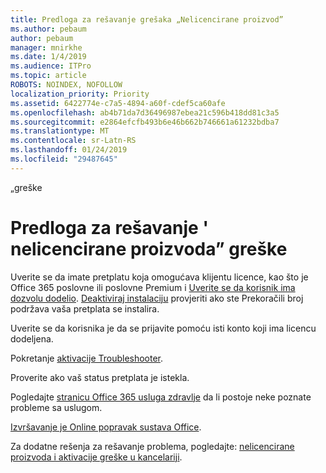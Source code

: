```yaml
---
title: Predloga za rešavanje grešaka „Nelicencirane proizvod”
ms.author: pebaum
author: pebaum
manager: mnirkhe
ms.date: 1/4/2019
ms.audience: ITPro
ms.topic: article
ROBOTS: NOINDEX, NOFOLLOW
localization_priority: Priority
ms.assetid: 6422774e-c7a5-4894-a60f-cdef5ca60afe
ms.openlocfilehash: ab4b71da7d36496987ebea21c596b418dd81c3a5
ms.sourcegitcommit: e2864efcfb493b6e46b662b746661a61232bdba7
ms.translationtype: MT
ms.contentlocale: sr-Latn-RS
ms.lasthandoff: 01/24/2019
ms.locfileid: "29487645"
---
```

„greške

# <a name="suggestions-for-solving-unlicensed-product-errors"></a>Predloga za rešavanje ' nelicencirane proizvoda” greške

Uverite se da imate pretplatu koja omogućava klijentu licence, kao što je Office 365 poslovne ili poslovne Premium i [Uverite se da korisnik ima dozvolu dodelio](https://support.office.com/article/997596B5-4173-4627-B915-36ABAC6786DC). [Deaktiviraj instalaciju](https://support.office.com/article/9b497c85-d0a4-4735-80fa-d3565bc05bd1) provjeriti ako ste Prekoračili broj podržava vaša pretplata se instalira. 
  
Uverite se da korisnika je da se prijavite pomoću isti konto koji ima licencu dodeljena.
  
Pokretanje [aktivacije Troubleshooter](https://aka.ms/SARA-OfficeActivation-Alchemy).
  
Proverite ako vaš status pretplata je istekla.
  
Pogledajte [stranicu Office 365 usluga zdravlje](https://support.office.com/article/932AD3AD-533C-418A-B938-6E44E8BC33B0) da li postoje neke poznate probleme sa uslugom. 
  
[Izvršavanje je Online popravak sustava Office](https://support.office.com/Article/7821d4b6-7c1d-4205-aa0e-a6b40c5bb88b).
  
Za dodatne rešenja za rešavanje problema, pogledajte: [nelicencirane proizvoda i aktivacije greške u kancelariji](https://support.office.com/Article/0d23d3c0-c19c-4b2f-9845-5344fedc4380).
  

